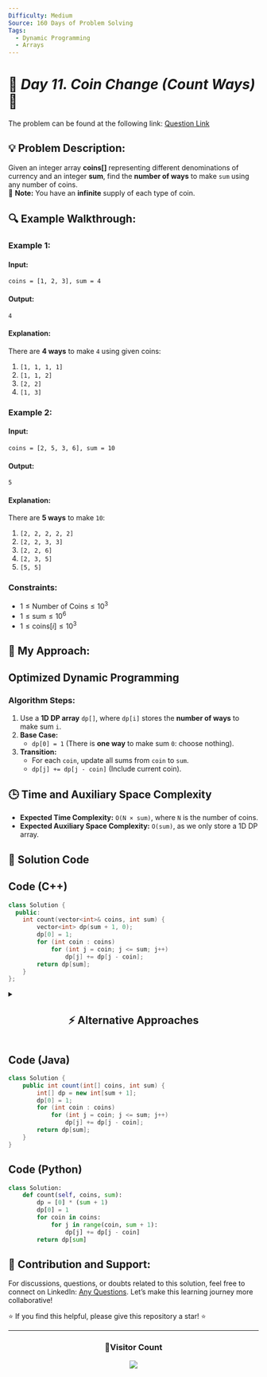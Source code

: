 ```yaml
---
Difficulty: Medium
Source: 160 Days of Problem Solving
Tags:
  - Dynamic Programming
  - Arrays
---
```


# 🚀 _Day 11. Coin Change (Count Ways)_ 🧠

The problem can be found at the following link: [Question Link](https://www.geeksforgeeks.org/batch/gfg-160-problems/track/dynamic-programming-gfg-160/problem/coin-change2448)

## 💡 **Problem Description:**

Given an integer array **coins[]** representing different denominations of currency and an integer **sum**, find the **number of ways** to make `sum` using any number of coins.  
🔹 **Note:** You have an **infinite** supply of each type of coin.

## 🔍 **Example Walkthrough:**

### **Example 1:**

#### **Input:**

```plaintext
coins = [1, 2, 3], sum = 4
```

#### **Output:**

```plaintext
4
```

#### **Explanation:**

There are **4 ways** to make `4` using given coins:

1. `[1, 1, 1, 1]`
2. `[1, 1, 2]`
3. `[2, 2]`
4. `[1, 3]`

### **Example 2:**

#### **Input:**

```plaintext
coins = [2, 5, 3, 6], sum = 10
```

#### **Output:**

```plaintext
5
```

#### **Explanation:**

There are **5 ways** to make `10`:

1. `[2, 2, 2, 2, 2]`
2. `[2, 2, 3, 3]`
3. `[2, 2, 6]`
4. `[2, 3, 5]`
5. `[5, 5]`

### **Constraints:**

- $1 \leq \text{Number of Coins} \leq 10^3$
- $1 \leq \text{sum} \leq 10^6$
- $1 \leq \text{coins}[i] \leq 10^3$

## 🎯 **My Approach:**

## **Optimized Dynamic Programming**

### **Algorithm Steps:**

1. Use a **1D DP array** `dp[]`, where `dp[i]` stores the **number of ways** to make sum `i`.
2. **Base Case:**
   - `dp[0] = 1` (There is **one way** to make sum `0`: choose nothing).
3. **Transition:**
   - For each `coin`, update all sums from `coin` to `sum`.
   - `dp[j] += dp[j - coin]` (Include current coin).

## 🕒 **Time and Auxiliary Space Complexity**

- **Expected Time Complexity:** `O(N × sum)`, where `N` is the number of coins.
- **Expected Auxiliary Space Complexity:** `O(sum)`, as we only store a 1D DP array.

## 📝 **Solution Code**

## **Code (C++)**

```cpp
class Solution {
  public:
    int count(vector<int>& coins, int sum) {
        vector<int> dp(sum + 1, 0);
        dp[0] = 1;
        for (int coin : coins)
            for (int j = coin; j <= sum; j++)
                dp[j] += dp[j - coin];
        return dp[sum];
    }
};
```

<details>
<summary><h2 align="center">⚡ Alternative Approaches</h2></summary>

## **2️⃣ Dynamic Programming (O(N×sum) Time, O(N×sum) Space) — 2D DP**

### **Algorithm Steps:**

1. Use a **2D DP table** where `dp[i][j]` represents the number of ways to make sum `j` using the first `i` coins.
2. **Base Case:**
   - `dp[0][0] = 1` (one way to make sum `0` with zero coins).
   - `dp[i][0] = 1` for all `i` (only one way to make sum `0`: choose nothing).
3. **Recurrence Relation:**  
   $\[
   \text{dp}[i][j] = \text{dp}[i-1][j] + \text{dp}[i][j - \text{coins}[i-1]]
   $\]
   - Exclude the coin (`dp[i-1][j]`).
   - Include the coin (`dp[i][j - coins[i-1]]`).

```cpp
class Solution {
  public:
    int count(vector<int>& coins, int sum) {
        int n = coins.size();
        vector<vector<int>> dp(n + 1, vector<int>(sum + 1, 0));
        for (int i = 0; i <= n; i++) dp[i][0] = 1;
        for (int i = 1; i <= n; i++) {
            for (int j = 0; j <= sum; j++) {
                dp[i][j] = dp[i - 1][j];
                if (j >= coins[i - 1]) dp[i][j] += dp[i][j - coins[i - 1]];
            }
        }
        return dp[n][sum];
    }
};
```

✅ **Time Complexity:** `O(N × sum)`  
✅ **Space Complexity:** `O(N × sum)`

## **3️⃣ Recursive + Memoization (O(N×sum) Time, O(N×sum) Space)**

### **Algorithm Steps:**

1. **Recursive function** `countWays(index, sum)` calculates the number of ways using coins up to `index`.
2. **Base Case:**
   - If `sum == 0`, return `1` (valid way found).
   - If `index < 0` or `sum < 0`, return `0` (invalid case).
3. **Recurrence Relation:**  
   $\[
   \text{countWays(index, sum)} = \text{countWays(index - 1, sum)} + \text{countWays(index, sum - coins[index])}
   $\]
   - Exclude the current coin.
   - Include the current coin.
4. **Use memoization (`dp[index][sum]`)** to avoid redundant calculations.

```cpp
class Solution {
  public:
    vector<vector<int>> dp;
    int solve(vector<int>& coins, int i, int sum) {
        if (sum == 0) return 1;
        if (i < 0 || sum < 0) return 0;
        if (dp[i][sum] != -1) return dp[i][sum];
        return dp[i][sum] = solve(coins, i - 1, sum) + solve(coins, i, sum - coins[i]);
    }

    int count(vector<int>& coins, int sum) {
        int n = coins.size();
        dp.assign(n, vector<int>(sum + 1, -1));
        return solve(coins, n - 1, sum);
    }
};
```

✅ **Time Complexity:** `O(N × sum)`  
✅ **Space Complexity:** `O(N × sum)`

## **Comparison of Approaches**

| **Approach**                | ⏱️ **Time Complexity** | 🗂️ **Space Complexity** | ✅ **Pros**                  | ⚠️ **Cons**               |
| --------------------------- | ---------------------- | ----------------------- | ---------------------------- | ------------------------- |
| **1D Space Optimized DP**   | 🟡 `O(N × sum)`        | 🟢 `O(sum)`             | Most efficient space-wise    | Requires careful indexing |
| **2D DP (Tabulation)**      | 🟡 `O(N × sum)`        | 🔴 `O(N × sum)`         | Easy to implement, intuitive | High space usage          |
| **Recursive + Memoization** | 🟡 `O(N × sum)`        | 🔴 `O(N × sum)`         | Natural recursion flow       | Stack overhead            |

✅ **Best Choice?**

- **If optimizing space:** Use **1D DP (Space-Optimized)**.
- **If space is not a concern:** Use **2D DP (Tabulation)** for easy understanding.
- **For recursion lovers:** Use **Recursive + Memoization**.

</details>

## **Code (Java)**

```java
class Solution {
    public int count(int[] coins, int sum) {
        int[] dp = new int[sum + 1];
        dp[0] = 1;
        for (int coin : coins)
            for (int j = coin; j <= sum; j++)
                dp[j] += dp[j - coin];
        return dp[sum];
    }
}
```

## **Code (Python)**

```python
class Solution:
    def count(self, coins, sum):
        dp = [0] * (sum + 1)
        dp[0] = 1
        for coin in coins:
            for j in range(coin, sum + 1):
                dp[j] += dp[j - coin]
        return dp[sum]
```

## 🎯 **Contribution and Support:**

For discussions, questions, or doubts related to this solution, feel free to connect on LinkedIn: [Any Questions](https://www.linkedin.com/in/patel-hetkumar-sandipbhai-8b110525a/). Let’s make this learning journey more collaborative!

⭐ If you find this helpful, please give this repository a star! ⭐

---

<div align="center">
  <h3><b>📍Visitor Count</b></h3>
</div>

<p align="center">
  <img src="https://visitor-badge.laobi.icu/badge?page_id=Hunterdii.GeeksforGeeks-POTD" />
</p>
